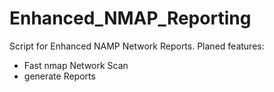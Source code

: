 Enhanced_NMAP_Reporting
=======================

Script for Enhanced NAMP Network Reports.
Planed features:
 - Fast nmap Network Scan
 - generate Reports
